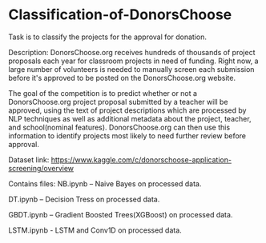 # Classification-of-DonorsChoose

Task is to classify the projects for the approval for donation.

Description:
DonorsChoose.org receives hundreds of thousands of project proposals each year for classroom projects in need of funding. Right now, a large number of volunteers is needed to manually screen each submission before it's approved to be posted on the DonorsChoose.org website.

The goal of the competition is to predict whether or not a DonorsChoose.org project proposal submitted by a teacher will be approved, using the text of project descriptions which are processed by NLP techniques as well as additional metadata about the project, teacher, and school(nominal features). DonorsChoose.org can then use this information to identify projects most likely to need further review before approval.

Dataset link: https://www.kaggle.com/c/donorschoose-application-screening/overview

Contains files:
NB.ipynb – Naive Bayes on processed data.

DT.ipynb – Decision Tress on processed data.

GBDT.ipynb – Gradient Boosted Trees(XGBoost) on processed data.

LSTM.ipynb - LSTM and Conv1D on processed data.
